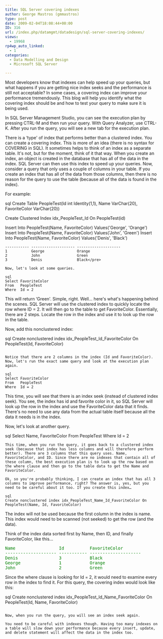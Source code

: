 ```yaml
---
title: SQL Server covering indexes
author: George Mastros (gmmastros)
type: post
date: 2009-02-04T18:08:44+00:00
ID: 316
url: /index.php/datamgmt/datadesign/sql-server-covering-indexes/
views:
  - 19968
rp4wp_auto_linked:
  - 1
categories:
  - Data Modelling and Design
  - Microsoft SQL Server

---
```

Most developers know that indexes can help speed up your queries, but what happens if you are getting nice index seeks and the performance is still not acceptable? In some cases, a covering index can improve your performance tremendously. This blog will help you identify what the covering index should be and how to test your query to make sure it is being used.

In SQL Server Management Studio, you can see the execution plan by pressing CTRL-M and then run your query. With Query Analyzer, use CTRL-K. After you run the query, you will see a new tab for the execution plan.

There is a &#8216;type' of index that performs better than a clustered index. You can create a covering index. This is more of an idea (there is no syntax for COVERING in SQL). It sometimes helps to think of an index as a separate table. It's not, but for the moment, think of it that way. When you create an index, an object is created in the database that has all of the data in the index. SQL Server can then use this index to speed up your queries. Now, consider a query that only uses a couple of columns in your table. If you create an index that has all of the data from those columns, then there is no reason for the query to use the table (because all of the data is found in the index).

For example:

sql
Create Table PeopleTest(Id int Identity(1,1), Name VarChar(20), FavoriteColor VarChar(20))

Create Clustered Index idx_PeopleTest_Id On PeopleTest(id)


Insert Into PeopleTest(Name, FavoriteColor) Values('George', 'Orange')
Insert Into PeopleTest(Name, FavoriteColor) Values('John',   'Green')
Insert Into PeopleTest(Name, FavoriteColor) Values('Denis',  'Black')
```<pre style="color:green;">Id          Name                 FavoriteColor
----------- -------------------- --------------------
1           George               Orange
2           John                 Green
3           Denis                Black</pre>

Now, let's look at some queries.

sql
Select FavoriteColor
From   PeopleTest
Where  Id = 2
```
This will return &#8216;Green'. Simple, right. Well… here's what's happening behind the scenes. SQL Server will use the clustered index to quickly locate the row where ID = 2. It will then go to the table to get FavoriteColor. Essentially, there are 2 steps. Locate the row in the index and use it to look up the row in the table.

Now, add this nonclustered index:

sql
Create nonclustered index idx_PeopleTest_Id_FavoriteColor On PeopleTest(Id, FavoriteColor)
```

Notice that there are 2 columns in the index (Id and FavoriteColor). Now, let's run the exact same query and look at the execution plan again.

sql
Select FavoriteColor
From   PeopleTest
Where  Id = 2
```
This time, you will see that there is an index seek (instead of clustered index seek). You see, the index has id and favorite color in it, so SQL Server will look up the row in the index and use the FavoriteColor data that it finds. There's no need to use any data from the actual table itself because all the data it needs is in the index.

Now, let's look at another query.

sql
Select Name, FavoriteColor
From   PeopleTest
Where  Id = 2
```
This time, when you run the query, it goes back to a clustered index seek (because that index has less columns and will therefore perform better). There are 3 columns that this query uses. Name, FavoriteColor, and ID. Since there are no indexes that contain all of these column, the best execution plan is to look up the row based on the where clause and then go to the table data to get the Name and FavoriteColor.

Ok, so you're probably thinking, I can create an index that has all 3 columns to improve performance, right? The answer is, yes, but you need to be careful about it too. If you create this index…

sql
Create nonclustered index idx_PeopleTest_Name_Id_FavoriteColor On PeopleTest(Name, Id, FavoriteColor)
```

The index will not be used because the first column in the index is name. This index would need to be scanned (not seeked) to get the row (and the data).

Think of the index data sorted first by Name, then ID, and finally FavoriteColor, like this…

<pre style="color:green;">Name                 Id          FavoriteColor
-------------------- ----------- --------------------
Denis                3           Black
George               1           Orange
John                 2           Green</pre>

Since the where clause is looking for Id = 2, it would need to examine every row in the index to find it. For this query, the covering index would look like this:

sql
Create nonclustered index idx_PeopleTest_Id_Name_FavoriteColor On PeopleTest(Id, Name, FavoriteColor)
```

Now, when you run the query, you will see an index seek again.

You need to be careful with indexes though. Having too many indexes on a table will slow down your performance because every insert, update, and delete statement will affect the data in the index too.